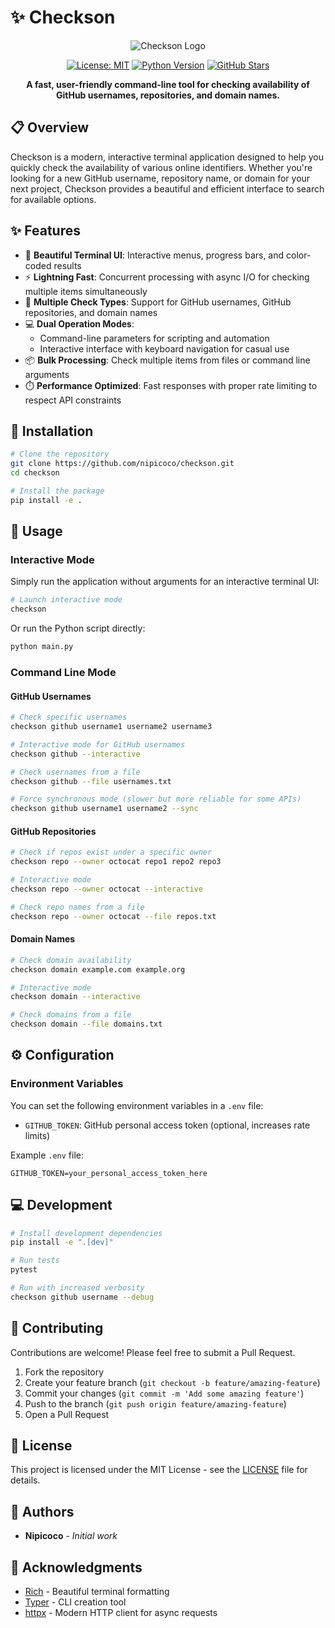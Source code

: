 # ✨ Checkson

<div align="center">

![Checkson Logo](https://via.placeholder.com/150x150?text=Checkson)

[![License: MIT](https://img.shields.io/badge/License-MIT-yellow.svg)](https://opensource.org/licenses/MIT)
[![Python Version](https://img.shields.io/badge/python-3.7+-blue.svg)](https://www.python.org/downloads/)
[![GitHub Stars](https://img.shields.io/github/stars/nipicoco/checkson?style=social)](https://github.com/nipicoco/checkson)

**A fast, user-friendly command-line tool for checking availability of GitHub usernames, repositories, and domain names.**

</div>

## 📋 Overview

Checkson is a modern, interactive terminal application designed to help you quickly check the availability of various online identifiers. Whether you're looking for a new GitHub username, repository name, or domain for your next project, Checkson provides a beautiful and efficient interface to search for available options.

## ✨ Features

- 🎨 **Beautiful Terminal UI**: Interactive menus, progress bars, and color-coded results
- ⚡ **Lightning Fast**: Concurrent processing with async I/O for checking multiple items simultaneously
- 🔄 **Multiple Check Types**: Support for GitHub usernames, GitHub repositories, and domain names
- 💻 **Dual Operation Modes**: 
  - Command-line parameters for scripting and automation
  - Interactive interface with keyboard navigation for casual use
- 📦 **Bulk Processing**: Check multiple items from files or command line arguments
- ⏱️ **Performance Optimized**: Fast responses with proper rate limiting to respect API constraints

## 🚀 Installation

```bash
# Clone the repository
git clone https://github.com/nipicoco/checkson.git
cd checkson

# Install the package
pip install -e .
```

## 📖 Usage

### Interactive Mode

Simply run the application without arguments for an interactive terminal UI:

```bash
# Launch interactive mode
checkson
```

Or run the Python script directly:

```bash
python main.py
```

### Command Line Mode

#### GitHub Usernames

```bash
# Check specific usernames
checkson github username1 username2 username3

# Interactive mode for GitHub usernames
checkson github --interactive

# Check usernames from a file
checkson github --file usernames.txt

# Force synchronous mode (slower but more reliable for some APIs)
checkson github username1 username2 --sync
```

#### GitHub Repositories

```bash
# Check if repos exist under a specific owner
checkson repo --owner octocat repo1 repo2 repo3

# Interactive mode
checkson repo --owner octocat --interactive

# Check repo names from a file
checkson repo --owner octocat --file repos.txt
```

#### Domain Names

```bash
# Check domain availability
checkson domain example.com example.org

# Interactive mode
checkson domain --interactive

# Check domains from a file
checkson domain --file domains.txt
```

## ⚙️ Configuration

### Environment Variables

You can set the following environment variables in a `.env` file:

- `GITHUB_TOKEN`: GitHub personal access token (optional, increases rate limits)

Example `.env` file:
```
GITHUB_TOKEN=your_personal_access_token_here
```

## 💻 Development

```bash
# Install development dependencies
pip install -e ".[dev]"

# Run tests
pytest

# Run with increased verbosity
checkson github username --debug
```

## 🤝 Contributing

Contributions are welcome! Please feel free to submit a Pull Request.

1. Fork the repository
2. Create your feature branch (`git checkout -b feature/amazing-feature`)
3. Commit your changes (`git commit -m 'Add some amazing feature'`)
4. Push to the branch (`git push origin feature/amazing-feature`)
5. Open a Pull Request

## 📝 License

This project is licensed under the MIT License - see the [LICENSE](LICENSE) file for details.

## 👥 Authors

- **Nipicoco** - *Initial work*

## 🙏 Acknowledgments

- [Rich](https://github.com/Textualize/rich) - Beautiful terminal formatting
- [Typer](https://typer.tiangolo.com/) - CLI creation tool
- [httpx](https://www.python-httpx.org/) - Modern HTTP client for async requests 